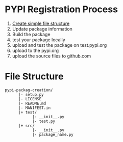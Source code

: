 # PYPI Registration Process 

1. [Create simple file structure](#file-structure)
2. Update package information
3. Build the package
4. test your package locally
5. upload and test the package on test.pypi.org
6. upload to the pypi.org
7. upload the source files to github.com

# File Structure


```
pypi-packag-creation/
      |- setup.py
      |- LICENSE
      |- README.md
      |- MANIFEST.in
      |+ test/
            |- __init__.py
            |- test.py
      |+ src/
            |- __init__.py
            |- package_name.py
```